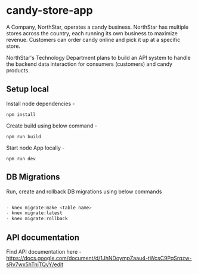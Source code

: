 # candy-store-app
A Company, NorthStar, operates a candy business. NorthStar has multiple stores across the country, each running its own business to maximize revenue. Customers can order candy online and pick it up at a specific store.

NorthStar's Technology Department plans to build an API system to handle the backend data interaction for consumers (customers) and candy products.

## Setup local

Install node dependencies -

`npm install`

Create build using below command -

`npm run build`

Start node App locally -

`npm run dev`


## DB Migrations

Run, create and rollback DB migrations using below commands

```python

- knex migrate:make <table name>
- knex migrate:latest
- knex migrate:rollback

```

## API documentation

Find API documentation here - https://docs.google.com/document/d/1JhNDoympZaau4-tWcsC9PqSrqzw-sRv7wx5hTnjTQyY/edit

